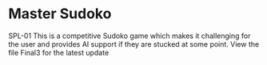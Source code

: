 # Master Sudoko
SPL-01
This is a competitive Sudoko game which makes it challenging for the user and provides AI support if they are stucked at some point.
View the file Final3 for the latest update
